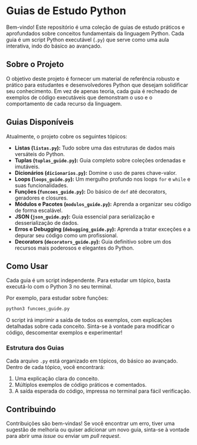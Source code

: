 # Guias de Estudo Python

Bem-vindo! Este repositório é uma coleção de guias de estudo práticos e aprofundados sobre conceitos fundamentais da linguagem Python. Cada guia é um script Python executável (`.py`) que serve como uma aula interativa, indo do básico ao avançado.

## Sobre o Projeto

O objetivo deste projeto é fornecer um material de referência robusto e prático para estudantes e desenvolvedores Python que desejam solidificar seu conhecimento. Em vez de apenas teoria, cada guia é recheado de exemplos de código executáveis que demonstram o uso e o comportamento de cada recurso da linguagem.

## Guias Disponíveis

Atualmente, o projeto cobre os seguintes tópicos:

*   **Listas (`listas.py`):** Tudo sobre uma das estruturas de dados mais versáteis do Python.
*   **Tuplas (`tuplas_guide.py`):** Guia completo sobre coleções ordenadas e imutáveis.
*   **Dicionários (`dicionarios.py`):** Domine o uso de pares chave-valor.
*   **Loops (`loops_guide.py`):** Um mergulho profundo nos loops `for` e `while` e suas funcionalidades.
*   **Funções (`funcoes_guide.py`):** Do básico de `def` até decorators, geradores e closures.
*   **Módulos e Pacotes (`modulos_guide.py`):** Aprenda a organizar seu código de forma escalável.
*   **JSON (`json_guide.py`):** Guia essencial para serialização e desserialização de dados.
*   **Erros e Debugging (`debugging_guide.py`):** Aprenda a tratar exceções e a depurar seu código como um profissional.
*   **Decorators (`decorators_guide.py`):** Guia definitivo sobre um dos recursos mais poderosos e elegantes do Python.

## Como Usar

Cada guia é um script independente. Para estudar um tópico, basta executá-lo com o Python 3 no seu terminal.

Por exemplo, para estudar sobre funções:
```bash
python3 funcoes_guide.py
```

O script irá imprimir a saída de todos os exemplos, com explicações detalhadas sobre cada conceito. Sinta-se à vontade para modificar o código, descomentar exemplos e experimentar!

### Estrutura dos Guias

Cada arquivo `.py` está organizado em tópicos, do básico ao avançado. Dentro de cada tópico, você encontrará:

1.  Uma explicação clara do conceito.
2.  Múltiplos exemplos de código práticos e comentados.
3.  A saída esperada do código, impressa no terminal para fácil verificação.

## Contribuindo

Contribuições são bem-vindas! Se você encontrar um erro, tiver uma sugestão de melhoria ou quiser adicionar um novo guia, sinta-se à vontade para abrir uma *issue* ou enviar um *pull request*.